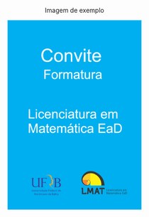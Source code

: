 

<style>
body  {
  background-image: url("../imagens/fundo.png");
}
</style>



<center>

  <p>Imagem de exemplo</p>

<img src="../imagens/capa.png" alt="Avatar" style="width:60%">


</center>